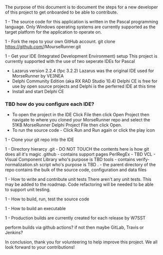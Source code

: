 The purpose of this document is to document the steps for a new developer of this project to get onboarded
to be able to contribute.

1 - The source code for this application is written in the Pascal programming language.
Only Windows operating systems are currently supported as the target platform for the application to operate on.

1 - Fork the repo to your own GitHub account.
git clone https://github.com/<yourAccountName>/MourseRunner.git

1 - Get your IDE (Integrated Development Environment) setup
This project is currently supported with the use of two seperate IDEs for Pascal
- Lazarus version 2.2.4 (fpc 3.2.2)
Lazarus was the original IDE used for MorseRunner by VE3NEA
- Delphi Community Edition (aka RX RAD Studio 10.4)
Delphi CE is free for use by open source projects and Delphi is the perferred IDE at this time
- Install and start Delphi CE 
### TBD how do you configure each IDE?
- To open the project in the IDE Click File then click Open Project
then navigate to where you cloned your MorseRunner repo and
select the 51KB MorseRunner Delphi Project File then click Open.
- To run the source code - Click Run and Run again or click the play icon

1 - Clone your git repo into the IDE

1 - Directory hierarcy
.git - DO NOT TOUCH the contents here is how git does all it's magic
.github - contains support pages
PerlRegEx - TBD
VCL - Visual Component Library who's purpose is TBD
tools - contains verify-normalization.sh script who's purpose is TBD
. - the parent directory of the repo contains the bulk of the source code, configuration and data files

1 - How to write and contribute unit tests
There aren't any unit tests. This may be added to the roadmap. Code refactoring will be needed to be able to support unit testing.

1 - How to build, run, test the source code

1 - How to build an executable

1 - Production builds are currently created for each release by W7SST

perform builds via github actions? if not then maybe GitLab, Travis or Jenkins?

In conclusion, thank you for volunteering to help improve this project. We all look forward to your contributions!

